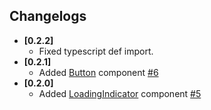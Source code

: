 ## Changelogs

- **[0.2.2]**
  - Fixed typescript def import.
- **[0.2.1]**
  - Added [Button](https://github.com/dooboolab/dooboo-ui/native/tree/master/src/components/shared/Button) component [#6](https://github.com/dooboolab/dooboo-ui/native/pull/6)
- **[0.2.0]**
  - Added [LoadingIndicator](https://github.com/dooboolab/dooboo-ui/native/tree/master/src/components/shared/LoadingIndicator) component [#5](https://github.com/dooboolab/dooboo-ui/native/pull/5)
